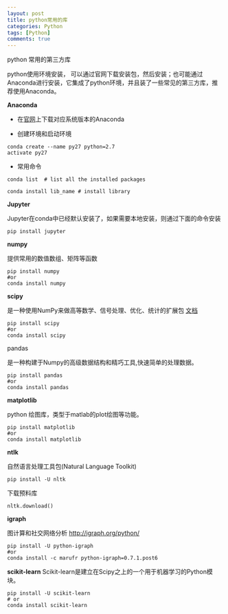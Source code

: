 ```yaml
---
layout: post
title: python常用的库
categories: Python
tags: [Python]
comments: true
---
```


python 常用的第三方库
<!--more-->

python使用环境安装， 可以通过官网下载安装包，然后安装；也可能通过Anaconda进行安装，它集成了python环境，并且装了一些常见的第三方库，推荐使用Anaconda。

**Anaconda**

* 在[官网](https://www.continuum.io/downloads)上下载对应系统版本的Anaconda

* 创建环境和启动环境

```
conda create --name py27 python=2.7
activate py27
```

* 常用命令

```
conda list  # list all the installed packages

conda install lib_name # install library

```

**Jupyter**

Jupyter在conda中已经默认安装了，如果需要本地安装，则通过下面的命令安装

```
pip install jupyter
```

**numpy**

提供常用的数值数组、矩阵等函数

```
pip install numpy 
#or
conda install numpy
```

**scipy**

是一种使用NumPy来做高等数学、信号处理、优化、统计的扩展包 [文档](http://docs.scipy.org/doc/)

```
pip install scipy  
#or
conda install scipy
```

pandas

是一种构建于Numpy的高级数据结构和精巧工具,快速简单的处理数据。

```
pip install pandas 
#or
conda install pandas
```

**matplotlib**

python 绘图库，类型于matlab的plot绘图等功能。

```
pip install matplotlib
#or
conda install matplotlib
```

**ntlk**

自然语言处理工具包(Natural Language Toolkit)

```
pip install -U nltk
```
下载预料库

```
nltk.download()
```

**igraph**

图计算和社交网络分析 http://igraph.org/python/

```
pip install -U python-igraph
#or
conda install -c marufr python-igraph=0.7.1.post6
```

**scikit-learn**
Scikit-learn是建立在Scipy之上的一个用于机器学习的Python模块。

```
pip install -U scikit-learn
# or
conda install scikit-learn
```
